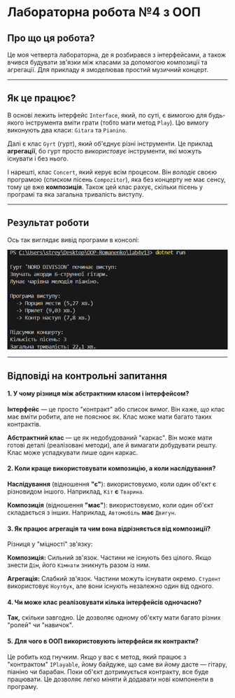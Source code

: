 # Лабораторна робота №4 з ООП

## Про що ця робота?
Це моя четверта лабораторна, де я розбирався з інтерфейсами, а також вчився будувати зв'язки між класами за допомогою композиції та агрегації. Для прикладу я змоделював простий музичний концерт.

---
## Як це працює?
В основі лежить інтерфейс `Interface`, який, по суті, є вимогою для будь-якого інструмента вміти грати (тобто мати метод `Play`). Цю вимогу виконують два класи: `Gitara` та `Pianino`.

Далі є клас `Gyrt` (гурт), який об'єднує різні інструменти. Це приклад **агрегації**, бо гурт просто *використовує* інструменти, які можуть існувати і без нього.

І нарешті, клас `Concert`, який керує всім процесом. Він *володіє* своєю програмою (списком пісень `Compozitor`), яка без концерту не має сенсу, тому це вже **композиція**. Також цей клас рахує, скільки пісень у програмі та яка загальна тривалість виступу.

---
## Результат роботи
Ось так виглядає вивід програми в консолі:

![Результат виконаної роботи](resultat.png)

---
## Відповіді на контрольні запитання

#### 1. У чому різниця між абстрактним класом і інтерфейсом?
**Інтерфейс** — це просто "контракт" або список вимог. Він каже, *що* клас має вміти робити, але не пояснює як. Клас може мати багато таких контрактів.

**Абстрактний клас** — це як недобудований "каркас". Він може мати готові деталі (реалізовані методи), але й вимагати добудувати решту. Клас може успадкувати лише один каркас.

#### 2. Коли краще використовувати композицію, а коли наслідування?
**Наслідування** (відношення **"є"**): використовуємо, коли один об'єкт є різновидом іншого. Наприклад, `Кіт` **є** `Тварина`.

**Композиція** (відношення **"має"**): використовуємо, коли один об'єкт складається з інших. Наприклад, `Автомобіль` **має** `Двигун`.

#### 3. Як працює агрегація та чим вона відрізняється від композиції?
Різниця у "міцності" зв'язку:

**Композиція:** Сильний зв'язок. Частини не існують без цілого. Якщо знести `Дім`, його `Кімнати` зникнуть разом із ним.

**Агрегація:** Слабкий зв'язок. Частини можуть існувати окремо. `Студент` використовує `Ноутбук`, але вони існують незалежно один від одного.

#### 4. Чи може клас реалізовувати кілька інтерфейсів одночасно?
**Так,** скільки завгодно. Це дозволяє одному об'єкту мати багато різних "ролей" чи "навичок".

#### 5. Для чого в ООП використовують інтерфейси як контракти?
Це робить код гнучким. Якщо у вас є метод, який працює з "контрактом" `IPlayable`, йому байдуже, що саме ви йому дасте — гітару, піаніно чи барабан. Поки об'єкт дотримується контракту, все буде працювати. Це дозволяє легко міняти й додавати нові компоненти в програму.